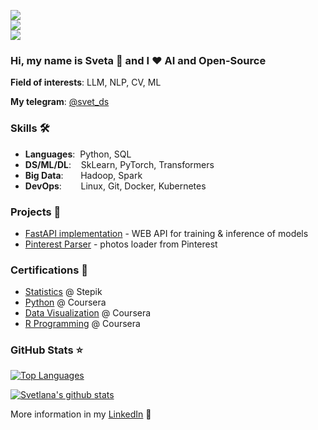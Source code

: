 ![](https://komarev.com/ghpvc/?username=karimovaSvetlana&color=36b812)<br>
![](https://img.shields.io/github/followers/karimovaSvetlana?style=social)<br>
![](https://img.shields.io/github/stars/karimovaSvetlana?style=social)<br>

### Hi, my name is Sveta 👋 and I ❤️ AI and Open-Source

**Field of interests**: LLM, NLP, CV, ML

**My telegram**: [@svet_ds](https://t.me/svet_ds)

### Skills 🛠️
- **Languages**:&nbsp;                         Python, SQL
- **DS/ML/DL**:  &nbsp;&nbsp;                  SkLearn, PyTorch, Transformers
- **Big Data**: &nbsp;&nbsp;&nbsp;&nbsp;&nbsp; Hadoop, Spark
- **DevOps**:    &nbsp;&nbsp;&nbsp;&nbsp;      Linux, Git, Docker, Kubernetes

### Projects 🐾
- [FastAPI implementation](https://github.com/karimovaSvetlana/MLOps) - WEB API for training & inference of models
- [Pinterest Parser](https://github.com/karimovaSvetlana/pinterest_parser) - photos loader from Pinterest


### Certifications 📜
- [Statistics](https://stepik.org/cert/2718049) @ Stepik
- [Python](https://www.coursera.org/account/accomplishments/certificate/FC7GQUD96DAH) @ Coursera
- [Data Visualization](https://www.coursera.org/account/accomplishments/certificate/ZE3Y2WHHJ4YC) @ Coursera
- [R Programming](https://www.coursera.org/account/accomplishments/certificate/F5XEMZKZHFQH) @ Coursera


### GitHub Stats ⭐
[![Top Languages](https://github-readme-stats.vercel.app/api/top-langs/?username=karimovaSvetlana&layout=compact)](https://github.com/anuraghazra/github-readme-stats)

[![Svetlana's github stats](https://github-readme-stats.vercel.app/api?username=karimovaSvetlana&show_icons=true)](https://github.com/anuraghazra/github-readme-stats)

More information in my [LinkedIn](https://www.linkedin.com/in/sikarimova/) 🚀

